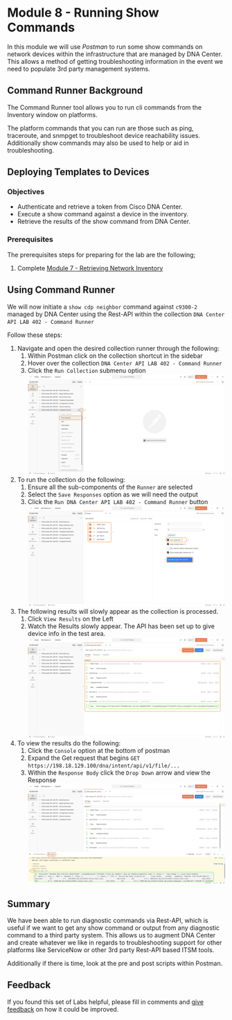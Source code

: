 # Module 8 - Running Show Commands
In this module we will use *Postman* to run some show commands on network devices within the infrastructure that are managed by DNA Center. This allows a method of getting troubleshooting information in the event we need to populate 3rd party management systems.

## Command Runner Background
The Command Runner tool allows you to run cli commands from the Inventory window on platforms. 

The platform commands that you can run are those such as ping, traceroute, and snmpget to troubleshoot device reachability issues. Additionally show commands may also be used to help or aid in troubleshooting.

## Deploying Templates to Devices
### Objectives
- Authenticate and retrieve a token from Cisco DNA Center.
- Execute a show command against a device in the inventory.
- Retrieve the results of the show command from DNA Center.

### Prerequisites
The prerequisites steps for preparing for the lab are the following;
1. Complete [Module 7 - Retrieving Network Inventory](./module7-inventory.md)

## Using Command Runner
We will now initiate a `show cdp neighbor` command against `c9300-2` managed by DNA Center using the Rest-API within the collection `DNA Center API LAB 402 - Command Runner`

Follow these steps:

1. Navigate and open the desired collection runner through the following:
   1. Within Postman click on the collection shortcut in the sidebar
   2. Hover over the collection `DNA Center API LAB 402 - Command Runner`
   3. Click the `Run Collection` submenu option
      ![json](./images/Postman-Collection-CmdRun.png?raw=true "Import JSON")
2. To run the collection do the following:
   1. Ensure all the sub-components of the `Runner` are selected
   2. Select the `Save Responses` option as we will need the output
   3. Click  the `Run DNA Center API LAB 402 - Command Runner` button
      ![json](./images/Postman-Collection-CmdRun-Runner.png?raw=true "Import JSON")
3. The following results will slowly appear as the collection is processed.
   1. Click `View Results` on the Left
   2. Watch the Results slowly appear. The API has been set up to give device info in the test area.
   ![json](./images/Postman-Collection-CmdRun-Summary.png?raw=true "Import JSON")
4. To view the results do the following:
   1. Click the `Console` option at the bottom of postman
   2. Expand the Get request that begins `GET https://198.18.129.100/dna/intent/api/v1/file/...` 
   3. Within the `Response Body` click the `Drop Down` arrow and view the Response
      ![json](./images/Postman-Collection-CmdRun-Console.png?raw=true "Import JSON")

## Summary
We have been able to run diagnostic commands via Rest-API, which is useful if we want to get any show command or output from any diagnostic command to a third party system. This allows us to augment DNA Center and create whatever we like in regards to troubleshooting support for other platforms like ServiceNow or other 3rd party Rest-API based ITSM tools. 

Additionally if there is time, look at the pre and post scripts within Postman.

## Feedback
If you found this set of Labs helpful, please fill in comments and [give feedback](https://app.smartsheet.com/b/form/f75ce15c2053435283a025b1872257fe) on how it could be improved.